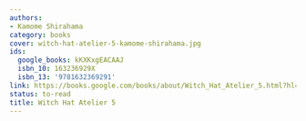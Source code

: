 ```yaml
---
authors:
- Kamome Shirahama
category: books
cover: witch-hat-atelier-5-kamome-shirahama.jpg
ids:
  google_books: kKXKxgEACAAJ
  isbn_10: 163236929X
  isbn_13: '9781632369291'
link: https://books.google.com/books/about/Witch_Hat_Atelier_5.html?hl=&id=kKXKxgEACAAJ
status: to-read
title: Witch Hat Atelier 5
---
```

